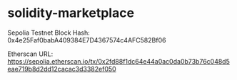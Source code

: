 # solidity-marketplace

Sepolia Testnet Block Hash: 0x4e25Faf0babA409384E7D4367574c4AFC582Bf06

Etherscan URL: https://sepolia.etherscan.io/tx/0x2fd88f1dc64e44a0ac0da0b73b76c048d5eae719b8d2dd12cacac3d3382ef050
